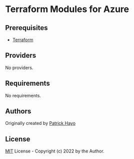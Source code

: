 # Terraform Modules for Azure

<!-- BEGIN_TF_DOCS -->
## Prerequisites

- [Terraform](https://releases.hashicorp.com/terraform/)

## Providers

No providers.

## Requirements

No requirements.
<!-- END_TF_DOCS -->

## Authors

Originally created by [Patrick Hayo](http://github.com/patrickhayo)

## License

[MIT](LICENSE) License - Copyright (c) 2022 by the Author.
